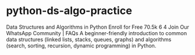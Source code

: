 # python-ds-algo-practice
 Data Structures and Algorithms in Python  Enroll for Free  70.5k  6  4  Join Our WhatsApp Community | FAQs  A beginner-friendly introduction to common data structures (linked lists, stacks, queues, graphs) and algorithms (search, sorting, recursion, dynamic programming) in Python.

